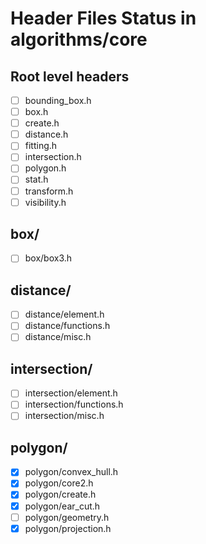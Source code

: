 # Header Files Status in algorithms/core

## Root level headers
- [ ] bounding_box.h
- [ ] box.h
- [ ] create.h
- [ ] distance.h
- [ ] fitting.h
- [ ] intersection.h
- [ ] polygon.h
- [ ] stat.h
- [ ] transform.h
- [ ] visibility.h

## box/
- [ ] box/box3.h

## distance/
- [ ] distance/element.h
- [ ] distance/functions.h
- [ ] distance/misc.h

## intersection/
- [ ] intersection/element.h
- [ ] intersection/functions.h
- [ ] intersection/misc.h

## polygon/
- [x] polygon/convex_hull.h
- [x] polygon/core2.h
- [x] polygon/create.h
- [x] polygon/ear_cut.h
- [ ] polygon/geometry.h
- [x] polygon/projection.h
